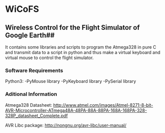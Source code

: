 # WiCoFS #
## Wireless Control for the Flight Simulator of Google Earth##

It contains some libraries and scripts to program the Atmega328 in pure C and transmit data to a script in python and thus make a virtual keyboard and virtual mouse to control the flight simulator.

### Software Requirements ###

Python3:
    -PyMouse library
    -PyKeyboard library
    -PySerial library


### Aditional Information ###

Atmega328 Datasheet:
http://www.atmel.com/images/Atmel-8271-8-bit-AVR-Microcontroller-ATmega48A-48PA-88A-88PA-168A-168PA-328-328P_datasheet_Complete.pdf

AVR Libc package:
http://nongnu.org/avr-libc/user-manual/
